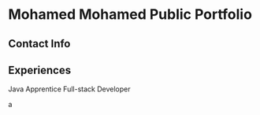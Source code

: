 # Mohamed Mohamed Public Portfolio
## Contact Info

## Experiences
Java Apprentice Full-stack Developer

a